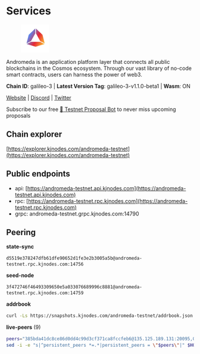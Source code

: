 # Services

<figure><img src="https://raw.githubusercontent.com/kj89/cosmos-images/main/logos/andromeda.png" alt=""><figcaption></figcaption></figure>

Andromeda is an application platform layer that connects all  public blockchains in the Cosmos ecosystem. Through our vast  library of no-code smart contracts, users can harness the power of web3.

**Chain ID**: galileo-3 | **Latest Version Tag**: galileo-3-v1.1.0-beta1 | **Wasm**: ON

[Website](https://www.andromedaprotocol.io) | [Discord](https://discord.gg/wzM3kSN3sE) | [Twitter](https://twitter.com/andromedaprot)



Subscribe to our free [🤖 Testnet Proposal Bot](https://t.me/kjnodes_testnet_proposal_bot) to never miss upcoming proposals


## Chain explorer
[https://explorer.kjnodes.com/andromeda-testnet](https://explorer.kjnodes.com/andromeda-testnet)

## Public endpoints

* api: [https://andromeda-testnet.api.kjnodes.com](https://andromeda-testnet.api.kjnodes.com)
* rpc: [https://andromeda-testnet.rpc.kjnodes.com](https://andromeda-testnet.rpc.kjnodes.com)
* grpc: andromeda-testnet.grpc.kjnodes.com:14790

## Peering

**state-sync**

```text
d5519e378247dfb61dfe90652d1fe3e2b3005a5b@andromeda-testnet.rpc.kjnodes.com:14756
```

**seed-node**

```text
3f472746f46493309650e5a033076689996c8881@andromeda-testnet.rpc.kjnodes.com:14759
```

**addrbook**
```bash
curl -Ls https://snapshots.kjnodes.com/andromeda-testnet/addrbook.json > $HOME/.andromedad/config/addrbook.json
```

**live-peers** (9)
```bash
peers="385bda41dc8ce86d0dd4c99d3cf371ca8fccfeb6@135.125.189.131:20095,04f999a256386af81147442b05ffd4022313de2c@146.190.116.68:20156,b2bdcd106645c538f86f24f7a3f253d8e1bf34ab@217.76.57.54:26656,e61f287d51edab6f6dbe00a8b804614443ee6f82@80.85.242.117:26656,62f7aaafd73816bdaf685a6270541c1d1f8162ad@155.133.27.170:26656,815e9378b05a40e4a774223b55f5c6b8457a1c79@31.220.79.166:26656,257491189415103312bcd203b1c6cd114d2cde9e@38.242.225.252:26656,d0ef5f5583ff0343ea41962f68010bff54caafde@212.90.121.45:30656,d5519e378247dfb61dfe90652d1fe3e2b3005a5b@65.109.68.190:14756"
sed -i -e "s|^persistent_peers *=.*|persistent_peers = \"$peers\"|" $HOME/.andromedad/config/config.toml
```
